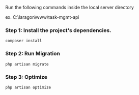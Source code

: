 
Run the following commands inside the local server directory

ex. C:\laragon\www\task-mgmt-api

### Step 1: Install the project's dependencies.
```
composer install
```

### Step 2: Run Migration
```
php artisan migrate
```

### Step 3: Optimize
```
php artisan optimize
```
